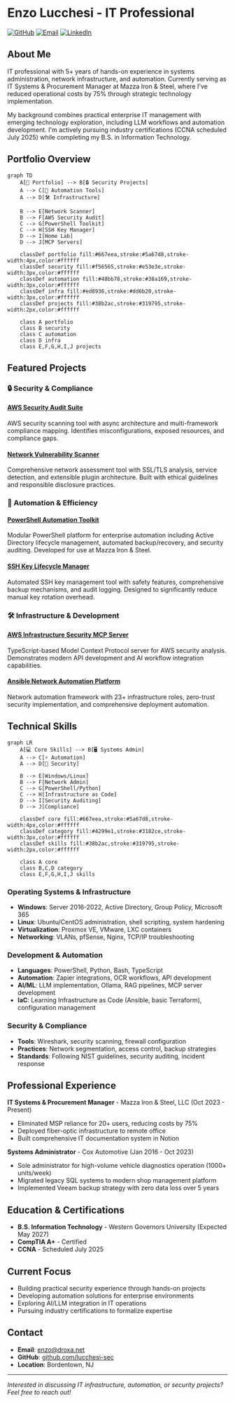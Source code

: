 # Enzo Lucchesi - IT Professional

[![GitHub](https://img.shields.io/badge/GitHub-lucchesi--sec-181717?style=flat&logo=github)](https://github.com/lucchesi-sec)
[![Email](https://img.shields.io/badge/Email-enzo%40droxa.net-0078D4?style=flat&logo=microsoft-outlook)](mailto:enzo@droxa.net)
[![LinkedIn](https://img.shields.io/badge/LinkedIn-Connect-0A66C2?style=flat&logo=linkedin)](https://linkedin.com/in/enzolucchesi)

## About Me

IT professional with 5+ years of hands-on experience in systems administration, network infrastructure, and automation. Currently serving as IT Systems & Procurement Manager at Mazza Iron & Steel, where I've reduced operational costs by 75% through strategic technology implementation.

My background combines practical enterprise IT management with emerging technology exploration, including LLM workflows and automation development. I'm actively pursuing industry certifications (CCNA scheduled July 2025) while completing my B.S. in Information Technology.

## Portfolio Overview

```mermaid
graph TD
    A[🎯 Portfolio] --> B[🔒 Security Projects]
    A --> C[🤖 Automation Tools]
    A --> D[🛠️ Infrastructure]
    
    B --> E[Network Scanner]
    B --> F[AWS Security Audit]
    C --> G[PowerShell Toolkit]
    C --> H[SSH Key Manager]
    D --> I[Home Lab]
    D --> J[MCP Servers]

    classDef portfolio fill:#667eea,stroke:#5a67d8,stroke-width:4px,color:#ffffff
    classDef security fill:#f56565,stroke:#e53e3e,stroke-width:3px,color:#ffffff
    classDef automation fill:#48bb78,stroke:#38a169,stroke-width:3px,color:#ffffff
    classDef infra fill:#ed8936,stroke:#dd6b20,stroke-width:3px,color:#ffffff
    classDef projects fill:#38b2ac,stroke:#319795,stroke-width:2px,color:#ffffff

    class A portfolio
    class B security
    class C automation
    class D infra
    class E,F,G,H,I,J projects
```

## Featured Projects

### 🔒 Security & Compliance

#### [AWS Security Audit Suite](https://github.com/lucchesi-sec/aws-security-audit-suite)
AWS security scanning tool with async architecture and multi-framework compliance mapping. Identifies misconfigurations, exposed resources, and compliance gaps.

#### [Network Vulnerability Scanner](https://github.com/lucchesi-sec/network-vulnerability-scanner)
Comprehensive network assessment tool with SSL/TLS analysis, service detection, and extensible plugin architecture. Built with ethical guidelines and responsible disclosure practices.

### 🤖 Automation & Efficiency

#### [PowerShell Automation Toolkit](https://github.com/lucchesi-sec/powershell-automation)
Modular PowerShell platform for enterprise automation including Active Directory lifecycle management, automated backup/recovery, and security auditing. Developed for use at Mazza Iron & Steel.

#### [SSH Key Lifecycle Manager](https://github.com/lucchesi-sec/ssh-key-lifecycle-manager)
Automated SSH key management tool with safety features, comprehensive backup mechanisms, and audit logging. Designed to significantly reduce manual key rotation overhead.

### 🛠️ Infrastructure & Development

#### [AWS Infrastructure Security MCP Server](https://github.com/lucchesi-sec/aws-infrasec-mcp-server)
TypeScript-based Model Context Protocol server for AWS security analysis. Demonstrates modern API development and AI workflow integration capabilities.

#### [Ansible Network Automation Platform](https://github.com/lucchesi-sec/ansible-network-automation-platform)
Network automation framework with 23+ infrastructure roles, zero-trust security implementation, and comprehensive deployment automation.

## Technical Skills

```mermaid
graph LR
    A[💻 Core Skills] --> B[🖥️ Systems Admin]
    A --> C[⚡ Automation]
    A --> D[🔐 Security]
    
    B --> E[Windows/Linux]
    B --> F[Network Admin]
    C --> G[PowerShell/Python]
    C --> H[Infrastructure as Code]
    D --> I[Security Auditing]
    D --> J[Compliance]

    classDef core fill:#667eea,stroke:#5a67d8,stroke-width:4px,color:#ffffff
    classDef category fill:#4299e1,stroke:#3182ce,stroke-width:3px,color:#ffffff
    classDef skills fill:#38b2ac,stroke:#319795,stroke-width:2px,color:#ffffff

    class A core
    class B,C,D category
    class E,F,G,H,I,J skills
```

### Operating Systems & Infrastructure
- **Windows**: Server 2016-2022, Active Directory, Group Policy, Microsoft 365
- **Linux**: Ubuntu/CentOS administration, shell scripting, system hardening
- **Virtualization**: Proxmox VE, VMware, LXC containers
- **Networking**: VLANs, pfSense, Nginx, TCP/IP troubleshooting

### Development & Automation
- **Languages**: PowerShell, Python, Bash, TypeScript
- **Automation**: Zapier integrations, OCR workflows, API development
- **AI/ML**: LLM implementation, Ollama, RAG pipelines, MCP server development
- **IaC**: Learning Infrastructure as Code (Ansible, basic Terraform), configuration management

### Security & Compliance
- **Tools**: Wireshark, security scanning, firewall configuration
- **Practices**: Network segmentation, access control, backup strategies
- **Standards**: Following NIST guidelines, security auditing, incident response


## Professional Experience

**IT Systems & Procurement Manager** - Mazza Iron & Steel, LLC (Oct 2023 - Present)
- Eliminated MSP reliance for 20+ users, reducing costs by 75%
- Deployed fiber-optic infrastructure to remote office
- Built comprehensive IT documentation system in Notion

**Systems Administrator** - Cox Automotive (Jan 2016 - Oct 2023)
- Sole administrator for high-volume vehicle diagnostics operation (1000+ units/week)
- Migrated legacy SQL systems to modern shop management platform
- Implemented Veeam backup strategy with zero data loss over 5 years

## Education & Certifications

- **B.S. Information Technology** - Western Governors University (Expected May 2027)
- **CompTIA A+** - Certified
- **CCNA** - Scheduled July 2025

## Current Focus

- Building practical security experience through hands-on projects
- Developing automation solutions for enterprise environments
- Exploring AI/LLM integration in IT operations
- Pursuing industry certifications to formalize expertise

## Contact

- **Email**: enzo@droxa.net
- **GitHub**: [github.com/lucchesi-sec](https://github.com/lucchesi-sec)
- **Location**: Bordentown, NJ

---

*Interested in discussing IT infrastructure, automation, or security projects? Feel free to reach out!*